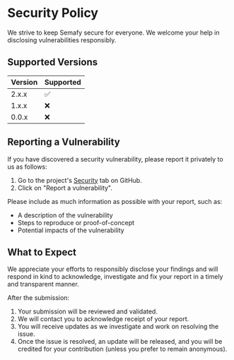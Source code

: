 # Security Policy

We strive to keep Semafy secure for everyone. We welcome your help in disclosing vulnerabilities responsibly.

## Supported Versions

| Version | Supported          |
| ------- | ------------------ |
| 2.x.x   | :white_check_mark: |
| 1.x.x   | :x:                |
| 0.0.x   | :x:                |

## Reporting a Vulnerability

If you have discovered a security vulnerability, please report it privately to us as follows:

1. Go to the project's [Security](https://github.com/havelessbemore/semafy/security) tab on GitHub.
2. Click on "Report a vulnerability".

Please include as much information as possible with your report, such as:

- A description of the vulnerability
- Steps to reproduce or proof-of-concept
- Potential impacts of the vulnerability

## What to Expect

We appreciate your efforts to responsibly disclose your findings and will respond in kind to acknowledge, investigate and fix your report in a timely and transparent manner.

After the submission:

1. Your submission will be reviewed and validated.
2. We will contact you to acknowledge receipt of your report.
3. You will receive updates as we investigate and work on resolving the issue.
4. Once the issue is resolved, an update will be released, and you will be credited for your contribution (unless you prefer to remain anonymous).
